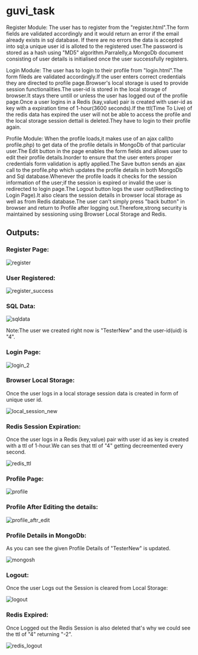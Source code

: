 # guvi_task

Register Module:
The user has to register from the "register.html".The form fields are validated accordingly and it would return an error if the email already exists in sql database.
If there are no errors the data is accepted into sql;a unique user id is alloted to the registered user.The password is stored as a hash using "MD5" algorithm.Parralelly,a 
MongoDb document consisting of user details is initialised once the user successfully registers.

Login Module:
The user has to login to their profile from "login.html".The form fileds are validated accordingly.If the user enters correct credentials they are directed to profile 
page.Browser's local storage is used to provide session functionalities.The user-id is stored in the local storage of browser.It stays there untill or unless the user has 
logged out of the profile page.Once a user logins in a Redis (kay,value) pair is created with user-id as key with a expiration time of 1-hour(3600 seconds).If the 
ttl(Time To Live) of the redis data has expired the user will not be able to access the profile and the local storage session dettail is deleted.They have to login
to their profile again.

Profile Module:
When the profile loads,it makes use of an ajax call(to profile.php) to get data of the profile details in MongoDb of that particular user.The Edit button in the page 
enables the form fields and allows user to edit their profile details.Inorder to ensure that the user enters proper credentials form validation is aptly applied.The Save
button sends an ajax call to the profile.php which updates the profile details in both MongoDb and Sql database.Whenever the profile loads it checks for the session 
information of the user;if the session is expired or invalid the user is redirected to login page.The Logout button logs the user out(Redirecting to Login Page).It also 
clears the session details in browser local storage as well as from Redis database.The user can't simply press "back button" in browser and return to Profile after
logging out.Therefore,strong security is maintained by sessioning using Browser Local Storage and Redis.



## Outputs:

### Register Page:

![register](https://user-images.githubusercontent.com/59884160/230833992-0bb527e1-7ae6-4c29-bf7f-eaa020c5d387.png)

### User Registered:

![register_success](https://user-images.githubusercontent.com/59884160/230834262-fdce894d-3900-44c3-921c-461abbc56c55.png)

### SQL Data:

![sqldata](https://user-images.githubusercontent.com/59884160/230834441-eaf14dd3-7a3d-4478-9c20-d5404f649874.png)

Note:The user we created right now is "TesterNew" and the user-id(uid) is "4".

### Login Page:

![login_2](https://user-images.githubusercontent.com/59884160/230836249-ff91f0e8-cce0-4aae-ba9f-612a093feed2.png)

### Browser Local Storage:

Once the user logs in a local storage session data is created in form of unique user id.

![local_session_new](https://user-images.githubusercontent.com/59884160/230836457-0d5c18e2-0dcb-4dd1-968a-5ab32888c9c5.png)

### Redis Session Expiration:

Once the user logs in a Redis (key,value) pair with user id as key is created with a ttl of 1-hour.We can ses that ttl of "4" getting
decreemented every second.

![redis_ttl](https://user-images.githubusercontent.com/59884160/230834944-05316557-fb4f-48af-aa2e-527c5bb965eb.png)

### Profile Page:

![profile](https://user-images.githubusercontent.com/59884160/230834996-b840057e-9ce3-4458-874a-999b5523baa6.png)

### Profile After Editing the details:

![profile_aftr_edit](https://user-images.githubusercontent.com/59884160/230836772-89c3e1e3-972e-4ed5-8916-0d498973fc61.png)

### Profile Details in MongoDb:

As you can see the given Profile Details of "TesterNew" is updated.

![mongosh](https://user-images.githubusercontent.com/59884160/230835127-eb59ea8f-ea1f-4494-b7a7-0d296e78b73b.png)

### Logout:

Once the user Logs out the Session is cleared from Local Storage:

![logout](https://user-images.githubusercontent.com/59884160/230835403-307bdb6e-3ea8-4f64-886e-d057293e0554.png)

### Redis Expired:

Once Logged out the Redis Session is also deleted that's why we could see the ttl of "4" returning "-2".

![redis_logout](https://user-images.githubusercontent.com/59884160/230835718-e44212f1-353b-435f-9739-a5dea50ed725.png)







